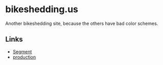# bikeshedding.us

Another bikeshedding site, because the others have bad color schemes.

## Links

- [Segment](https://segment.com/bikeshedding-us/sources/javascript/overview)
- [production](https://bikeshedding.us/)

